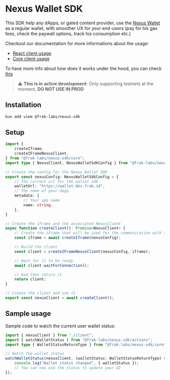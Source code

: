 # Nexus Wallet SDK

This SDK help any dApps, or gated content provider, use the [Nexus Wallet](https://wallet.frak.id/) as a regular wallet, with smoother UX for your end-users (pay for his gas fees, check the paywall options, track his consumption etc.)

Checkout our documentation for more informations about the usage:
 - [React client usage](https://docs.frak.id/wallet-sdk/how-to/client-react)
 - [Core client usage](https://docs.frak.id/wallet-sdk/how-to/client-core)

To have more info about how does it works under the hood, you can check [this](https://docs.frak.id/wallet-sdk/under-the-hood)

> :warning: **This is in active development**: Only supporting testnets at the moment, **DO NOT USE IN PROD**


## Installation

```bash
bun add viem @frak-labs/nexus-sdk
```

## Setup

```ts
import {
    createIframe,
    createIFrameNexusClient,
} from "@frak-labs/nexus-sdk/core";
import type { NexusClient, NexusWalletSdkConfig } from "@frak-labs/nexus-sdk/core";

// Create the config for the Nexus Wallet SDK
export const nexusConfig: NexusWalletSdkConfig = {
    // The current url for the wallet sdk
    walletUrl: "https://wallet-dev.frak.id",
    // The name of your dapp
    metadata: {
        // Your app name
        name: string,
    },
}

// Create the iFrame and the associated NexusClient
async function createClient(): Promise<NexusClient> {
    // Create the iFrame that will be used for the communication with the nexus wallet
    const iframe = await createIframe(nexusConfig);

    // Build the client
    const client = createIFrameNexusClient(nexusConfig, iframe);

    // Wait for it to be ready
    await client.waitForConnection();

    // And then return it
    return client;
}

// Create the client and use it
export const nexusClient = await createClient();
```

## Sample usage

Sample code to watch the current user wallet status:

```ts
import { nexusClient } from "./client";
import { watchWalletStatus } from "@frak-labs/nexus-sdk/actions";
import type { WalletStatusReturnType } from "@frak-labs/nexus-sdk/core";

// Watch the wallet status
watchWalletStatus(nexusClient, (walletStatus: WalletStatusReturnType) => {
    console.log("Wallet status changed", { walletStatus });
    // You can now use the status to update your UI
});
```

